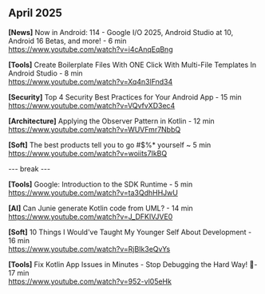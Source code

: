 ## April 2025

**[News]** Now in Android: 114 - Google I/O 2025, Android Studio at 10, Android 16 Betas, and more! - 6 min \
https://www.youtube.com/watch?v=i4cAnqEqBng

**[Tools]** Create Boilerplate Files With ONE Click With Multi-File Templates In Android Studio - 8 min \
https://www.youtube.com/watch?v=Xq4n3lFnd34

**[Security]** Top 4 Security Best Practices for Your Android App - 15 min \
https://www.youtube.com/watch?v=VQvfvXD3ec4

**[Architecture]** Applying the Observer Pattern in Kotlin - 12 min \
https://www.youtube.com/watch?v=WUVFmr7NbbQ

**[Soft]** The best products tell you to go #$%* yourself ~ 5 min \
https://www.youtube.com/watch?v=woiits7IkBQ

--- break ---

**[Tools]** Google: Introduction to the SDK Runtime - 5 min \
https://www.youtube.com/watch?v=ta3QdhHHJwU

**[AI]** Can Junie generate Kotlin code from UML? - 14 min \
https://www.youtube.com/watch?v=J_DFKIVJVE0

**[Soft]** 10 Things I Would've Taught My Younger Self About Development - 16 min \
https://www.youtube.com/watch?v=RjBIk3eQvYs

**[Tools]** Fix Kotlin App Issues in Minutes - Stop Debugging the Hard Way! 🦫- 17 min \
https://www.youtube.com/watch?v=952-vl05eHk
